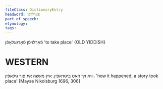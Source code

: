 ```yaml
---
fileClass: DictionaryEntry
headword: פֿאָרלויפֿן
part_of_speech: 
etymology: 
tags: 
---
```

פֿאָרלויפֿן
פֿאָרגעלאָפֿן
'to take place'
{OLD YIDDISH}

WESTERN
========

וויא זיך האט ביטראפֿין. איין מעשה איז פֿור גילאפֿין.
'how it happened, a story took place'
[Mayse Nikolsburg 1696, 306]